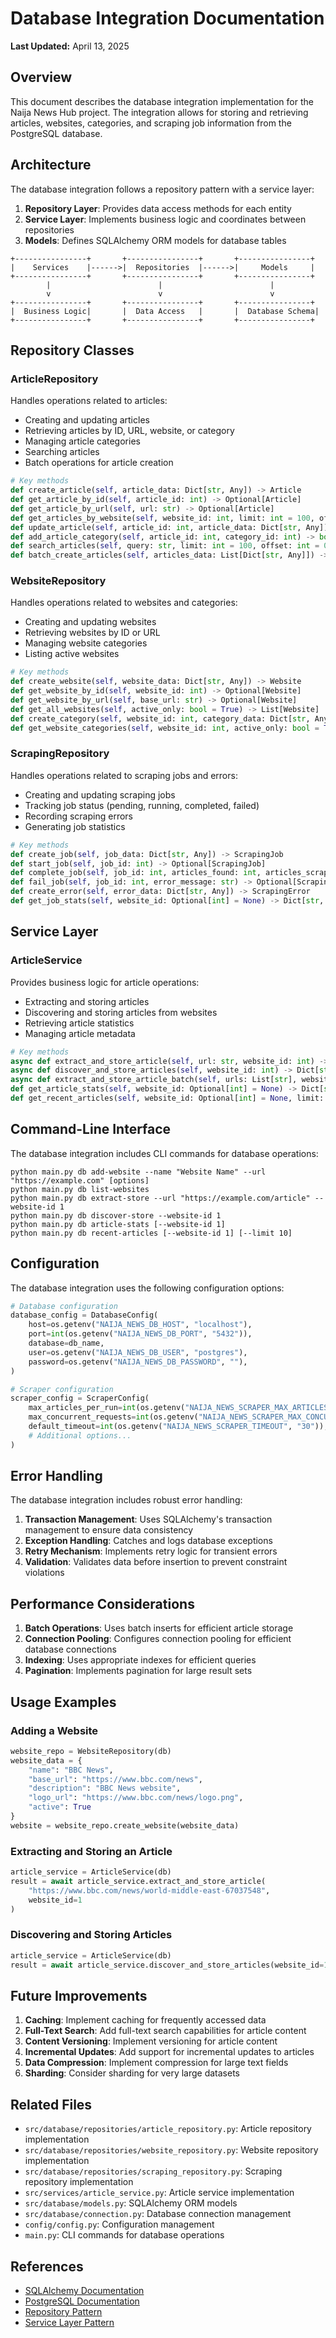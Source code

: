 # Database Integration Documentation

**Last Updated:** April 13, 2025

## Overview

This document describes the database integration implementation for the Naija News Hub project. The integration allows for storing and retrieving articles, websites, categories, and scraping job information from the PostgreSQL database.

## Architecture

The database integration follows a repository pattern with a service layer:

1. **Repository Layer**: Provides data access methods for each entity
2. **Service Layer**: Implements business logic and coordinates between repositories
3. **Models**: Defines SQLAlchemy ORM models for database tables

```
+----------------+       +----------------+       +----------------+
|    Services    |------>|  Repositories  |------>|     Models     |
+----------------+       +----------------+       +----------------+
        |                        |                        |
        v                        v                        v
+----------------+       +----------------+       +----------------+
|  Business Logic|       |  Data Access   |       |  Database Schema|
+----------------+       +----------------+       +----------------+
```

## Repository Classes

### ArticleRepository

Handles operations related to articles:

- Creating and updating articles
- Retrieving articles by ID, URL, website, or category
- Managing article categories
- Searching articles
- Batch operations for article creation

```python
# Key methods
def create_article(self, article_data: Dict[str, Any]) -> Article
def get_article_by_id(self, article_id: int) -> Optional[Article]
def get_article_by_url(self, url: str) -> Optional[Article]
def get_articles_by_website(self, website_id: int, limit: int = 100, offset: int = 0) -> List[Article]
def update_article(self, article_id: int, article_data: Dict[str, Any]) -> Optional[Article]
def add_article_category(self, article_id: int, category_id: int) -> bool
def search_articles(self, query: str, limit: int = 100, offset: int = 0) -> List[Article]
def batch_create_articles(self, articles_data: List[Dict[str, Any]]) -> List[Article]
```

### WebsiteRepository

Handles operations related to websites and categories:

- Creating and updating websites
- Retrieving websites by ID or URL
- Managing website categories
- Listing active websites

```python
# Key methods
def create_website(self, website_data: Dict[str, Any]) -> Website
def get_website_by_id(self, website_id: int) -> Optional[Website]
def get_website_by_url(self, base_url: str) -> Optional[Website]
def get_all_websites(self, active_only: bool = True) -> List[Website]
def create_category(self, website_id: int, category_data: Dict[str, Any]) -> Category
def get_website_categories(self, website_id: int, active_only: bool = True) -> List[Category]
```

### ScrapingRepository

Handles operations related to scraping jobs and errors:

- Creating and updating scraping jobs
- Tracking job status (pending, running, completed, failed)
- Recording scraping errors
- Generating job statistics

```python
# Key methods
def create_job(self, job_data: Dict[str, Any]) -> ScrapingJob
def start_job(self, job_id: int) -> Optional[ScrapingJob]
def complete_job(self, job_id: int, articles_found: int, articles_scraped: int) -> Optional[ScrapingJob]
def fail_job(self, job_id: int, error_message: str) -> Optional[ScrapingJob]
def create_error(self, error_data: Dict[str, Any]) -> ScrapingError
def get_job_stats(self, website_id: Optional[int] = None) -> Dict[str, Any]
```

## Service Layer

### ArticleService

Provides business logic for article operations:

- Extracting and storing articles
- Discovering and storing articles from websites
- Retrieving article statistics
- Managing article metadata

```python
# Key methods
async def extract_and_store_article(self, url: str, website_id: int) -> Optional[Dict[str, Any]]
async def discover_and_store_articles(self, website_id: int) -> Dict[str, Any]
async def extract_and_store_article_batch(self, urls: List[str], website_id: int) -> Dict[str, Any]
def get_article_stats(self, website_id: Optional[int] = None) -> Dict[str, Any]
def get_recent_articles(self, website_id: Optional[int] = None, limit: int = 10) -> List[Dict[str, Any]]
```

## Command-Line Interface

The database integration includes CLI commands for database operations:

```
python main.py db add-website --name "Website Name" --url "https://example.com" [options]
python main.py db list-websites
python main.py db extract-store --url "https://example.com/article" --website-id 1
python main.py db discover-store --website-id 1
python main.py db article-stats [--website-id 1]
python main.py db recent-articles [--website-id 1] [--limit 10]
```

## Configuration

The database integration uses the following configuration options:

```python
# Database configuration
database_config = DatabaseConfig(
    host=os.getenv("NAIJA_NEWS_DB_HOST", "localhost"),
    port=int(os.getenv("NAIJA_NEWS_DB_PORT", "5432")),
    database=db_name,
    user=os.getenv("NAIJA_NEWS_DB_USER", "postgres"),
    password=os.getenv("NAIJA_NEWS_DB_PASSWORD", ""),
)

# Scraper configuration
scraper_config = ScraperConfig(
    max_articles_per_run=int(os.getenv("NAIJA_NEWS_SCRAPER_MAX_ARTICLES", "10")),
    max_concurrent_requests=int(os.getenv("NAIJA_NEWS_SCRAPER_MAX_CONCURRENT", "5")),
    default_timeout=int(os.getenv("NAIJA_NEWS_SCRAPER_TIMEOUT", "30")),
    # Additional options...
)
```

## Error Handling

The database integration includes robust error handling:

1. **Transaction Management**: Uses SQLAlchemy's transaction management to ensure data consistency
2. **Exception Handling**: Catches and logs database exceptions
3. **Retry Mechanism**: Implements retry logic for transient errors
4. **Validation**: Validates data before insertion to prevent constraint violations

## Performance Considerations

1. **Batch Operations**: Uses batch inserts for efficient article storage
2. **Connection Pooling**: Configures connection pooling for efficient database connections
3. **Indexing**: Uses appropriate indexes for efficient queries
4. **Pagination**: Implements pagination for large result sets

## Usage Examples

### Adding a Website

```python
website_repo = WebsiteRepository(db)
website_data = {
    "name": "BBC News",
    "base_url": "https://www.bbc.com/news",
    "description": "BBC News website",
    "logo_url": "https://www.bbc.com/news/logo.png",
    "active": True
}
website = website_repo.create_website(website_data)
```

### Extracting and Storing an Article

```python
article_service = ArticleService(db)
result = await article_service.extract_and_store_article(
    "https://www.bbc.com/news/world-middle-east-67037548", 
    website_id=1
)
```

### Discovering and Storing Articles

```python
article_service = ArticleService(db)
result = await article_service.discover_and_store_articles(website_id=1)
```

## Future Improvements

1. **Caching**: Implement caching for frequently accessed data
2. **Full-Text Search**: Add full-text search capabilities for article content
3. **Content Versioning**: Implement versioning for article content
4. **Incremental Updates**: Add support for incremental updates to articles
5. **Data Compression**: Implement compression for large text fields
6. **Sharding**: Consider sharding for very large datasets

## Related Files

- `src/database/repositories/article_repository.py`: Article repository implementation
- `src/database/repositories/website_repository.py`: Website repository implementation
- `src/database/repositories/scraping_repository.py`: Scraping repository implementation
- `src/services/article_service.py`: Article service implementation
- `src/database/models.py`: SQLAlchemy ORM models
- `src/database/connection.py`: Database connection management
- `config/config.py`: Configuration management
- `main.py`: CLI commands for database operations

## References

- [SQLAlchemy Documentation](https://docs.sqlalchemy.org/)
- [PostgreSQL Documentation](https://www.postgresql.org/docs/)
- [Repository Pattern](https://martinfowler.com/eaaCatalog/repository.html)
- [Service Layer Pattern](https://martinfowler.com/eaaCatalog/serviceLayer.html)

